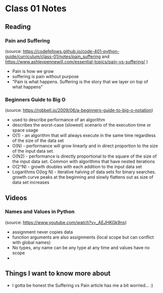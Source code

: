 # Class 01 Notes

## Reading

### Pain and Suffering

(source: https://codefellows.github.io/code-401-python-guide/curriculum/class-01/notes/pain_suffering and https://www.ashleypennewill.com/essential-topics/pain-vs-suffering/ )
- Pain is how we grow
- suffering is pain without purpose
- "Pain is what happens. Suffering is the story that we layer on top of what happens"

### Beginners Guide to Big O

(source: https://robbell.io/2009/06/a-beginners-guide-to-big-o-notation)
- used to describe performance of an algorithm
- describes the worst-case (slowest) scenario of the execution time or space usage
- O(1) - an algorithm that will always execute in the same time regardless of the size of the data set
- O(N) - performance will grow linearly and in direct proportion to the size of the input data set. 
- O(N2) - performance is directly proportional to the square of the size of the input data set. Common with algorithms that have nested iterations
- O(2^N) - growth doubles with each addition to the input data set
- Logarithms O(log N) - iterative halving of data sets for binary searches. growth curve peaks at the beginning and slowly flattens out as size of data set increases

## Videos

### Names and Values in Python

(source: https://www.youtube.com/watch?v=_AEJHKGk9ns)
- assignment never copies data
- function arguments are also assignments (local scope but can conflict with global names)
- No types, any name can be any type at any time and values have no scope
- 

## Things I want to know more about

- I gotta be honest the Suffering vs Pain article has me a bit worried... :)
